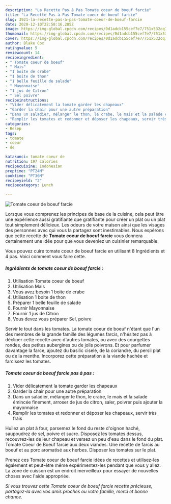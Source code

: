 ```yaml
---
description: "La Recette Pas à Pas Tomate coeur de boeuf farcie"
title: "La Recette Pas à Pas Tomate coeur de boeuf farcie"
slug: 3921-la-recette-pas-a-pas-tomate-coeur-de-boeuf-farcie
date: 2020-12-10T22:58:16.285Z
image: https://img-global.cpcdn.com/recipes/0d1adcb155cef7e7/751x532cq70/tomate-coeur-de-boeuf-farcie-photo-principale-de-la-recette.jpg
thumbnail: https://img-global.cpcdn.com/recipes/0d1adcb155cef7e7/751x532cq70/tomate-coeur-de-boeuf-farcie-photo-principale-de-la-recette.jpg
cover: https://img-global.cpcdn.com/recipes/0d1adcb155cef7e7/751x532cq70/tomate-coeur-de-boeuf-farcie-photo-principale-de-la-recette.jpg
author: Blake Cox
ratingvalue: 5
reviewcount: 14
recipeingredient:
- " Tomate coeur de boeuf"
- " Mais"
- "1 boite de crabe"
- "1 boite de thon"
- "1 belle feuille de salade"
- " Mayonnaise"
- "1 jus de Citron"
- " Sel poivre"
recipeinstructions:
- "Vider délicatement la tomate garder les chapeaux"
- "Garder la chair pour une autre préparation"
- "Dans un saladier, mélanger le thon, le crabe, le mais et la salade émincée finement, arroser de jus de citron, saler, poivrer puis ajouter la mayonnaise"
- "Remplir les tomates et redonner et déposer les chapeaux, servir très frais"
categories:
- Resep
tags:
- tomate
- coeur
- de

katakunci: tomate coeur de 
nutrition: 197 calories
recipecuisine: Indonesian
preptime: "PT24M"
cooktime: "PT36M"
recipeyield: "2"
recipecategory: Lunch

---
```



![Tomate coeur de boeuf farcie](https://img-global.cpcdn.com/recipes/0d1adcb155cef7e7/751x532cq70/tomate-coeur-de-boeuf-farcie-photo-principale-de-la-recette.jpg)

Lorsque vous comprenez les principes de base de la cuisine, cela peut être une expérience aussi gratifiante que gratifiante pour créer un plat ou un plat tout simplement délicieux. Les odeurs de votre maison ainsi que les visages des personnes avec qui vous la partagez sont inestimables. Nous espérons que cette recette de <strong> Tomate coeur de boeuf farcie </strong> vous donnera certainement une idée pour que vous deveniez un cuisinier remarquable.

<!--inarticleads1-->

Vous pouvez cuire tomate coeur de boeuf farcie en utilisant 8 Ingrédients et 4 pas. Voici comment vous faire cette.

##### Ingrédients de tomate coeur de boeuf farcie :

1. Utilisation  Tomate coeur de boeuf
1. Utilisation  Mais
1. Vous avez besoin 1 boite de crabe
1. Utilisation 1 boite de thon
1. Préparer 1 belle feuille de salade
1. Fournir  Mayonnaise
1. Fournir 1 jus de Citron
1. Vous devez vous préparer  Sel, poivre


Servir le tout dans les tomates. La tomate coeur de boeuf n&#39;étant que l&#39;un des membres de la grande famille des légumes farcis, n&#39;hésitez pas à décliner cette recette avec d&#39;autres tomates, ou avec des courgettes rondes, des petites aubergines ou de jolis poivrons. Et pour parfumer davantage la farce, ajoutez du basilic ciselé, de la coriandre, du persil plat ou de la menthe. Incorporez cette préparation à la viande hachée et farcissez les tomates. 

<!--inarticleads2-->

##### Tomate coeur de boeuf farcie pas à pas :

1. Vider délicatement la tomate garder les chapeaux
1. Garder la chair pour une autre préparation
1. Dans un saladier, mélanger le thon, le crabe, le mais et la salade émincée finement, arroser de jus de citron, saler, poivrer puis ajouter la mayonnaise
1. Remplir les tomates et redonner et déposer les chapeaux, servir très frais


Huilez un plat à four, parsemez le fond du reste d&#39;oignon haché, saupoudrez de sel, poivre et sucre. Disposez les tomates dessus, recouvrez-les de leur chapeau et versez un peu d&#39;eau dans le fond du plat. Tomate Coeur de Boeuf farcie aux deux viandes. Une recette de farcis au boeuf et au porc aromatisé aux herbes. Disposer les tomates sur le plat. 

<!--inarticleads1-->

<p>
Prenez ces Tomate coeur de boeuf farcie idées de recettes et utilisez-les également et peut-être même expérimentez-les pendant que vous y allez. La zone de cuisson est un endroit merveilleux pour essayer de nouvelles choses avec l'aide appropriée.
</p>

<p>
<i>Si vous trouvez cette Tomate coeur de boeuf farcie recette précieuse, partagez-la avec vos amis proches ou votre famille, merci et bonne chance.</i>
</p>
